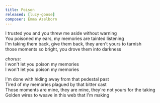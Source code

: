 ```yaml
---
title: Poison
released: [lucy-goose]
composer: Emma Azelborn
---
```


I trusted you and you threw me aside without warning  
You poisoned my ears, my memories are tainted listening  
I'm taking them back, give them back, they aren't yours to tarnish  
those moments so bright, you drove them into darkness  

_chorus:_  
I won't let you poison my memories  
I won't let you poison my memories  

I'm done with hiding away from that pedestal past  
Tired of my memories plagued by that bitter cast  
Those moments are mine, they are mine, they're not yours for the taking  
Golden wires to weave in this web that I'm making  